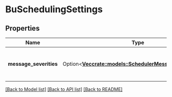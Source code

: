 # BuSchedulingSettings

## Properties

Name | Type | Description | Notes
------------ | ------------- | ------------- | -------------
**message_severities** | Option<[**Vec<crate::models::SchedulerMessageTypeSeverity>**](SchedulerMessageTypeSeverity.md)> | Schedule generation message severity configuration | [optional]

[[Back to Model list]](../README.md#documentation-for-models) [[Back to API list]](../README.md#documentation-for-api-endpoints) [[Back to README]](../README.md)


